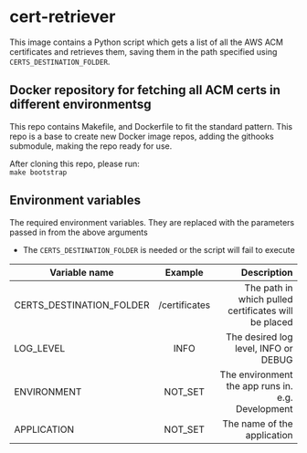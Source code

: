 # cert-retriever

This image contains a Python script which gets a list of all the AWS ACM certificates and retrieves them, 
saving them in the path specified using `CERTS_DESTINATION_FOLDER`.

## Docker repository for fetching all ACM certs in different environmentsg

This repo contains Makefile, and Dockerfile to fit the standard pattern. This repo is a base to create new Docker image
repos, adding the githooks submodule, making the repo ready for use.

After cloning this repo, please run:  
`make bootstrap`

## Environment variables

The required environment variables. They are replaced with the parameters passed in from the above arguments
* The `CERTS_DESTINATION_FOLDER` is needed or the script will fail to execute

|      Variable name       | Example       | Description                                          |
|--------------------------|:-------------:|-----------------------------------------------------:|
| CERTS_DESTINATION_FOLDER | /certificates | The path in which pulled certificates will be placed |
| LOG_LEVEL                | INFO          | The desired log level, INFO or DEBUG                 |
| ENVIRONMENT              | NOT_SET       | The environment the app runs in. e.g. Development    |
| APPLICATION              | NOT_SET       | The name of the application                          |
